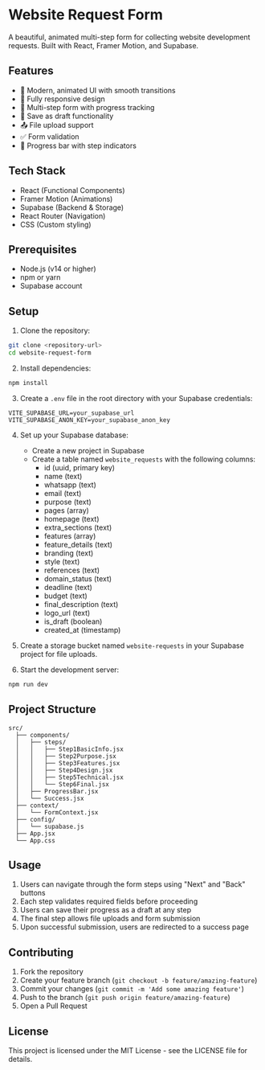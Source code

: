 # Website Request Form

A beautiful, animated multi-step form for collecting website development requests. Built with React, Framer Motion, and Supabase.

## Features

- 🎨 Modern, animated UI with smooth transitions
- 📱 Fully responsive design
- 🔄 Multi-step form with progress tracking
- 💾 Save as draft functionality
- 📤 File upload support
- ✅ Form validation
- 🎯 Progress bar with step indicators

## Tech Stack

- React (Functional Components)
- Framer Motion (Animations)
- Supabase (Backend & Storage)
- React Router (Navigation)
- CSS (Custom styling)

## Prerequisites

- Node.js (v14 or higher)
- npm or yarn
- Supabase account

## Setup

1. Clone the repository:

```bash
git clone <repository-url>
cd website-request-form
```

2. Install dependencies:

```bash
npm install
```

3. Create a `.env` file in the root directory with your Supabase credentials:

```
VITE_SUPABASE_URL=your_supabase_url
VITE_SUPABASE_ANON_KEY=your_supabase_anon_key
```

4. Set up your Supabase database:

   - Create a new project in Supabase
   - Create a table named `website_requests` with the following columns:
     - id (uuid, primary key)
     - name (text)
     - whatsapp (text)
     - email (text)
     - purpose (text)
     - pages (array)
     - homepage (text)
     - extra_sections (text)
     - features (array)
     - feature_details (text)
     - branding (text)
     - style (text)
     - references (text)
     - domain_status (text)
     - deadline (text)
     - budget (text)
     - final_description (text)
     - logo_url (text)
     - is_draft (boolean)
     - created_at (timestamp)

5. Create a storage bucket named `website-requests` in your Supabase project for file uploads.

6. Start the development server:

```bash
npm run dev
```

## Project Structure

```
src/
  ├── components/
  │   ├── steps/
  │   │   ├── Step1BasicInfo.jsx
  │   │   ├── Step2Purpose.jsx
  │   │   ├── Step3Features.jsx
  │   │   ├── Step4Design.jsx
  │   │   ├── Step5Technical.jsx
  │   │   └── Step6Final.jsx
  │   ├── ProgressBar.jsx
  │   └── Success.jsx
  ├── context/
  │   └── FormContext.jsx
  ├── config/
  │   └── supabase.js
  ├── App.jsx
  └── App.css
```

## Usage

1. Users can navigate through the form steps using "Next" and "Back" buttons
2. Each step validates required fields before proceeding
3. Users can save their progress as a draft at any step
4. The final step allows file uploads and form submission
5. Upon successful submission, users are redirected to a success page

## Contributing

1. Fork the repository
2. Create your feature branch (`git checkout -b feature/amazing-feature`)
3. Commit your changes (`git commit -m 'Add some amazing feature'`)
4. Push to the branch (`git push origin feature/amazing-feature`)
5. Open a Pull Request

## License

This project is licensed under the MIT License - see the LICENSE file for details.

